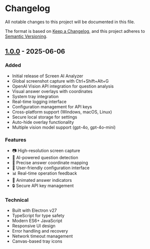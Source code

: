 # Changelog

All notable changes to this project will be documented in this file.

The format is based on [Keep a Changelog](https://keepachangelog.com/en/1.0.0/),
and this project adheres to [Semantic Versioning](https://semver.org/spec/v2.0.0.html).

## [1.0.0] - 2025-06-06

### Added
- Initial release of Screen AI Analyzer
- Global screenshot capture with Ctrl+Shift+Alt+G
- OpenAI Vision API integration for question analysis
- Visual answer overlays with coordinates
- System tray integration
- Real-time logging interface
- Configuration management for API keys
- Cross-platform support (Windows, macOS, Linux)
- Secure local storage for settings
- Auto-hide overlay functionality
- Multiple vision model support (gpt-4o, gpt-4o-mini)

### Features
- 📷 High-resolution screen capture
- 🤖 AI-powered question detection
- 🎯 Precise answer coordinate mapping
- 🔧 User-friendly configuration interface
- 📊 Real-time operation feedback
- 🎨 Animated answer indicators
- 🔒 Secure API key management

### Technical
- Built with Electron v27
- TypeScript for type safety
- Modern ES6+ JavaScript
- Responsive UI design
- Error handling and recovery
- Network timeout management
- Canvas-based tray icons

[1.0.0]: https://github.com/tayden1990/screen-ai-analyzer/releases/tag/v1.0.0